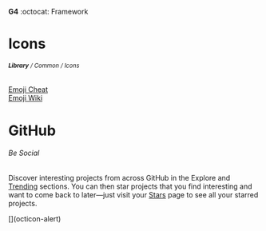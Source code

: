 __G4__ :octocat: Framework
# Icons
###### <sub>**Library** / Common / Icons</sub>  

  
[Emoji Cheat](http://www.emoji-cheat-sheet.com)  
[Emoji Wiki](https://en.wikipedia.org/wiki/Emoji)  


# GitHub
###### Be Social  
  
Discover interesting projects from across GitHub in the Explore and [Trending]() sections. You can then star projects that you find interesting and want to come back to later—just visit your [Stars]() page to see all your starred projects.
  





[](💟 )

<link rel="stylesheet" href="https://octicons.github.com/components/octicons/octicons/octicons.css>
<span class="octicon octicon-flame"></span>
[](octicon-alert)
